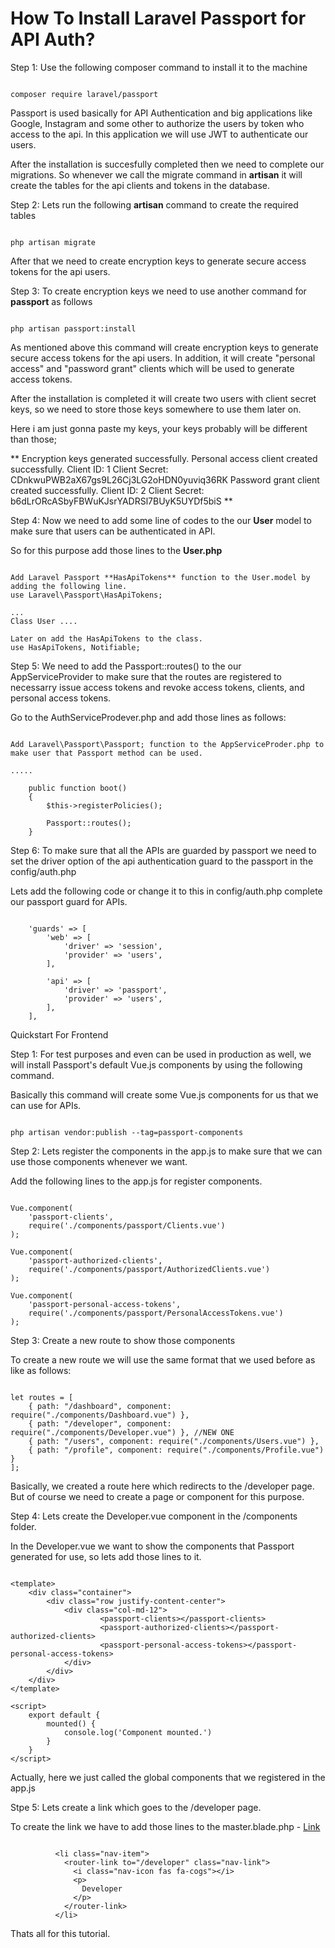 # How To Install Laravel Passport for API Auth?

Step 1: Use the following composer command to install it to the machine

~~~~

composer require laravel/passport

~~~~

Passport is used basically for API Authentication and big applications like Google, Instagram and some other to authorize the users by token who access to the api. In this application we will use JWT to authenticate our users.

After the installation is succesfully completed then we need to complete our migrations. So whenever we call the migrate command in **artisan** it will create the tables for the api clients and tokens in the database.

Step 2: Lets run the following **artisan** command to create the required tables

~~~~

php artisan migrate

~~~~

After that we need to create encryption keys to generate secure access tokens for the api users.

Step 3: To create encryption keys we need to use another command for **passport** as follows

~~~~

php artisan passport:install

~~~~

As mentioned above this command will create encryption keys to generate secure access tokens for the api users. In addition, it will create "personal access" and "password grant" clients which will be used to generate access tokens.

After the installation is completed it will create two users with client secret keys, so we need to store those keys somewhere to use them later on.

Here i am just gonna paste my keys, your keys probably will be different than those;

**
Encryption keys generated successfully.
Personal access client created successfully.
Client ID: 1
Client Secret: CDnkwuPWB2aX67gs9L26Cj3LG2oHDN0yuviq36RK
Password grant client created successfully.
Client ID: 2
Client Secret: b6dLrORcASbyFBWuKJsrYADRSl7BUyK5UYDf5biS
**

Step 4: Now we need to add some line of codes to the our **User** model to make sure that users can be authenticated in API.

So for this purpose add those lines to the **User.php**

~~~~

Add Laravel Passport **HasApiTokens** function to the User.model by adding the following line.
use Laravel\Passport\HasApiTokens;

...
Class User ....

Later on add the HasApiTokens to the class.
use HasApiTokens, Notifiable;
~~~~

Step 5: We need to add the Passport::routes() to the our AppServiceProvider to make sure that the routes are registered to necessarry issue access tokens and revoke access tokens, clients, and personal access tokens.

Go to the AuthServiceProdever.php and add those lines as follows:

~~~~

Add Laravel\Passport\Passport; function to the AppServiceProder.php to make user that Passport method can be used.

.....

    public function boot()
    {
        $this->registerPolicies();

        Passport::routes();
    }
~~~~

Step 6: To make sure that all the APIs are guarded by passport we need to set the driver option of the api authentication guard to the passport in the config/auth.php

Lets add the following code or change it to this in config/auth.php complete our passport guard for APIs.

~~~~

    'guards' => [
        'web' => [
            'driver' => 'session',
            'provider' => 'users',
        ],

        'api' => [
            'driver' => 'passport',
            'provider' => 'users',
        ],
    ],
~~~~

Quickstart For Frontend 

Step 1: For test purposes and even can be used in production as well, we will install Passport's default Vue.js components by using the following command.

Basically this command will create some Vue.js components for us that we can use for APIs.

~~~~

php artisan vendor:publish --tag=passport-components

~~~~

Step 2: Lets register the components in the app.js to make sure that we can use those components whenever we want.

Add the following lines to the app.js for register components.

~~~~

Vue.component(
    'passport-clients',
    require('./components/passport/Clients.vue')
);

Vue.component(
    'passport-authorized-clients',
    require('./components/passport/AuthorizedClients.vue')
);

Vue.component(
    'passport-personal-access-tokens',
    require('./components/passport/PersonalAccessTokens.vue')
);

~~~~

Step 3: Create a new route to show those components

To create a new route we will use the same format that we used before as like as follows:

~~~~

let routes = [
    { path: "/dashboard", component: require("./components/Dashboard.vue") },
    { path: "/developer", component: require("./components/Developer.vue") }, //NEW ONE
    { path: "/users", component: require("./components/Users.vue") },
    { path: "/profile", component: require("./components/Profile.vue") }
];

~~~~

Basically, we created a route here which redirects to the /developer page. But of course we need to create a page or component for this purpose.

Step 4: Lets create the Developer.vue component in the /components folder.

In the Developer.vue we want to show the components that Passport generated for use, so lets add those lines to it.

~~~~

<template>
    <div class="container">
        <div class="row justify-content-center">
            <div class="col-md-12">
                    <passport-clients></passport-clients>
                    <passport-authorized-clients></passport-authorized-clients>
                    <passport-personal-access-tokens></passport-personal-access-tokens>
            </div>
        </div>
    </div>
</template>

<script>
    export default {
        mounted() {
            console.log('Component mounted.')
        }
    }
</script>

~~~~

Actually, here we just called the global components that we registered in the app.js

Stpe 5: Lets create a link which goes to the /developer page.

To create the link we have to add those lines to the master.blade.php - [Link](../resources/views/layouts/master.blad.php#L105-112)

~~~~

          <li class="nav-item">
            <router-link to="/developer" class="nav-link">
              <i class="nav-icon fas fa-cogs"></i>
              <p>
                Developer
              </p>
            </router-link>
          </li>
~~~~

Thats all for this tutorial.